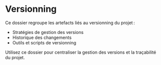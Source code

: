 # Versionning

Ce dossier regroupe les artefacts liés au versionning du projet :
- Stratégies de gestion des versions
- Historique des changements
- Outils et scripts de versionning

Utilisez ce dossier pour centraliser la gestion des versions et la traçabilité du projet.
